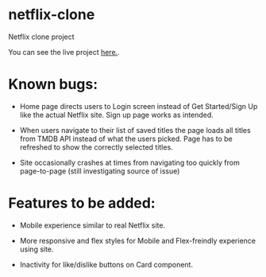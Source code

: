 # netflix-clone
Netflix clone project

You can see the live project [here.](https://dgreen19-netflix-clone.netlify.app/).

# Known bugs:
* Home page directs users to Login screen instead of Get Started/Sign Up like the actual Netflix site. Sign up page works as intended.

* When users navigate to their list of saved titles the page loads all titles from TMDB API instead of what the users picked. Page has to be refreshed to show the correctly selected titles. 

* Site occasionally crashes at times from navigating too quickly from page-to-page (still investigating source of issue)

# Features to be added:
* Mobile experience similar to real Netflix site.

* More responsive and flex styles for Mobile and Flex-freindly experience using site.

* Inactivity for like/dislike buttons on Card component.



